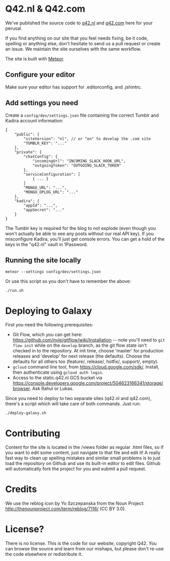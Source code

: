 # Q42.nl & Q42.com

We've published the source code to [q42.nl](https://q42.nl) and
[q42.com](https://q42.com) here for your perusal.

If you find anything on our site that you feel needs fixing, be it code,
spelling or anything else, don't hesitate to send us a pull request or create
an issue. We maintain the site ourselves with the same workflow.

The site is built with [Meteor](http://meteor.com).

## Configure your editor

Make sure your editor has support for .editorconfig, and .jshintrc.

## Add settings you need

Create a `config/dev/settings.json` file containing the correct Tumblr and
Kadira account information:

```
{
	"public": {
		"siteVersion": "nl", // or "en" to develop the .com site
		"TUMBLR_KEY": "..."
	},
	"private": {
		"chatConfig": {
			"incomingUrl": "INCOMING_SLACK_HOOK_URL",
			"outgoingToken": "OUTGOING_SLACK_TOKEN"
		},
		"serviceConfiguration": [
			{ ... }
		]
		"MONGO_URL": "...",
		"MONGO_OPLOG_URL": "..."
	},
	"kadira": {
		"appId": "...",
		"appSecret": "..."
	}
}
```

The Tumblr key is required for the blog to not explode (even though you won't
actually be able to see any posts without our real API key). If you misconfigure
Kadira, you'll just get console errors. You can get a hold of the keys in the
"q42.nl" vault in 1Password.

## Running the site locally

	meteor --settings config/dev/settings.json

Or use this script so you don't have to remember the above:

	./run.sh

# Deploying to Galaxy

First you need the following prerequisites:

 - Git Flow, which you can get here:
	 https://github.com/nvie/gitflow/wiki/Installation -- note you'll need to
	 `git flow init` while on the `develop` branch, as the git flow state isn't
	 checked in to the repository. At init time, choose 'master' for production
	 releases and 'develop' for next release (the defaults). Choose the defaults
	 for all others too (feature/, release/, hotfix/, support/, empty).
 - `gcloud` command line tool, from https://cloud.google.com/sdk/. Install,
 	 then authenticate using `gcloud auth login`.
 - Access to the static.q42.nl GCS bucket via
   https://console.developers.google.com/project/504623166341/storage/browser.
   Ask Rahul or Lukas.

Since you need to deploy to two separate sites (q42.nl and q42.com), there's a
script which will take care of both commands. Just run:

	./deploy-galaxy.sh

# Contributing

Content for the site is located in the /views folder as regular .html files, so
if you want to edit some content, just navigate to that file and edit it! A
really fast way to clean up spelling mistakes and similar small problems is to
just load the repository on Github and use its built-in editor to edit files.
Github will automatically fork the project for you and submit a pull request.

# Credits

We use the reblog icon by Yo Szczepanska from the Noun Project:
http://thenounproject.com/term/reblog/7116/ (CC BY 3.0).

# License?

There is no license. This is the code for our website, copyright Q42. You can
browse the source and learn from our mishaps,
but please don't re-use the code elsewhere or redistribute it.

